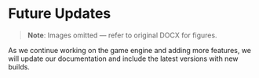 # Future Updates

> **Note**: Images omitted — refer to original DOCX for figures.


As we continue working on the game engine and adding more features, we will update our documentation and include the latest versions with new builds\.

